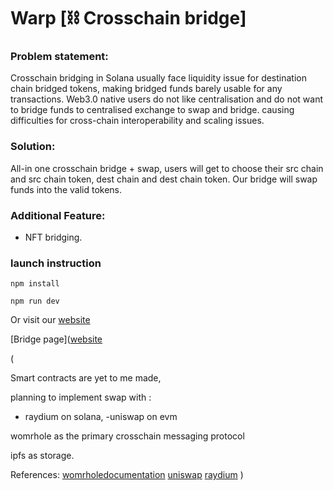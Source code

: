 # Warp [⛓️ Crosschain bridge] 

### Problem statement: 

Crosschain bridging in Solana usually face liquidity issue for destination chain bridged tokens, making bridged funds barely usable for any transactions.
Web3.0 native users do not like centralisation and do not want to bridge funds to centralised exchange to swap and bridge.
causing difficulties for cross-chain interoperability and scaling issues.

### Solution:

All-in one crosschain bridge + swap, users will get to choose their src chain and src chain token, dest chain  and dest chain token. Our bridge will swap funds into the valid tokens.

### Additional Feature:

- NFT bridging.


### launch instruction

```
npm install
```

```
npm run dev
```

Or visit our [website](https://warp-finance.vercel.app/)

[Bridge page]([website](https://warp-finance.vercel.app/bridge)


( 

Smart contracts are yet to me made, 

planning to implement swap with :
- raydium on solana, 
-uniswap on evm

womrhole as the primary crosschain messaging protocol

ipfs as storage.


References:
[womrholedocumentation](https://docs.wormhole.com/wormhole)
[uniswap](https://docs.uniswap.org/sdk/v3/overview)
[raydium](https://docs.chainstack.com/docs/solana-how-to-perform-token-swaps-using-the-raydium-sdk)
)


